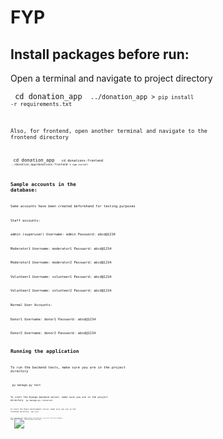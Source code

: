 # FYP
 
## Install packages before run:

Open a terminal and navigate to project directory

<code> cd donation_app <code>
../donation_app ><code> pip install -r requirements.txt <code>

Also, for frontend, open another terminal and navigate to the frontend directory

<code> cd donation_app <code>
<code> cd donations-frontend <code>
../donation_app/donations-frontend ><code> npm install <code>


## Sample accounts in the database:
Some accounts have been created beforehand for testing purposes

Staff accounts:

admin (superuser)
Username: admin
Password: abcd@1234

Moderator1
Username: moderator1
Password: abcd@1234

Moderator2
Username: moderator2
Password: abcd@1234

Volunteer1
Username: volunteer1
Password: abcd@1234

Volunteer2
Username: volunteer2
Password: abcd@1234

Normal User Accounts:

Donor1
Username: donor1
Password: abcd@1234

Donor2
Username: donor2
Password: abcd@1234

## Running the application
To run the backend tests, make sure you are in the project directory

<code> py manage.py test <code>

To start the Django backend server, make sure you are in the project directory
<code> py manage.py runserver <code>

To start the React development server, make sure you are in the frontend directory
<code> npm start <code>

Upon starting the application successfully, you will see this landing page
![Landing Page Screenshot](media/README/Landing_Page.png)